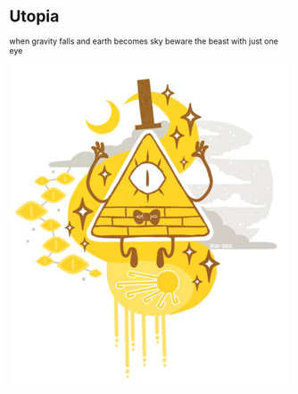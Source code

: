 # Utopia

when gravity falls and earth becomes sky beware the beast with just one eye

!["bill cipher"](https://github.com/aidentimothypowell/aidentimothypowell.github.io/blob/master/C8RtUInXcAAngVJ.jpg)
